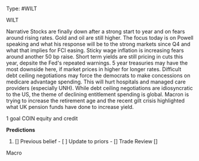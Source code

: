 Type: #WILT 

WILT


Narrative
Stocks are finally down after a strong start to year and on fears around rising rates.  Gold and oil are still higher. The focus today is on Powell speaking and what his response will be to the strong markets since Q4 and what that implies for FCI easing. Sticky wage inflation is increasing fears around another 50 bp raise. Short term yields are still pricing in cuts this year, depsite the Fed's repeated warnings. 5 year treasuries may have the most downside here, if market prices in higher for longer rates. 
Difficult debt ceiling negotiations may force the democrats to make concessions on medicare advantage spending. This will hurt hospitals and managed care providers (especially UNH).  While debt ceiling negotiations are idiosyncratic to the US, the theme of declining entitlement spending is global. Macron is trying to increase the retirement age and the recent gilt crisis highlighted what UK pension funds have done to increase yield. 

1 goal
COIN equity and credit


**Predictions**

1) []
Previous belief - 
[ ]
Update to priors - 
[]
Trade Review
[]





Macro

